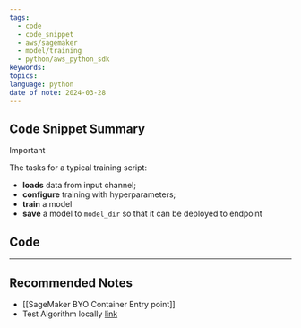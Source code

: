 ```yaml
---
tags:
  - code
  - code_snippet
  - aws/sagemaker
  - model/training
  - python/aws_python_sdk
keywords: 
topics: 
language: python
date of note: 2024-03-28
---
```


## Code Snippet Summary

>[!important] 
>The tasks for a typical training script:
> - **loads** data from input channel;
> - **configure** training with hyperparameters;
> - **train** a model
> - **save** a model to `model_dir` so that it can be deployed to endpoint

## Code






-----------
##  Recommended Notes

- [[SageMaker BYO Container Entry point]]
- Test Algorithm locally [link](https://sagemaker-examples.readthedocs.io/en/latest/advanced_functionality/scikit_bring_your_own/scikit_bring_your_own.html#Testing-your-algorithm-on-your-local-machine-or-on-an-Amazon-SageMaker-notebook-instance)